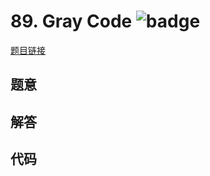 # 89. Gray Code ![badge](https://img.shields.io/badge/-medium-yellow?style=flat-square)

[题目链接](https://leetcode.com/problems/gray-code)

## 题意

## 解答

## 代码

